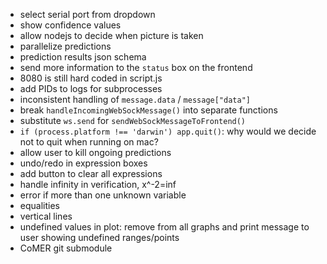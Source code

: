 * select serial port from dropdown
* show confidence values
* allow nodejs to decide when picture is taken
* parallelize predictions
* prediction results json schema
* send more information to the `status` box on the frontend
* 8080 is still hard coded in script.js
* add PIDs to logs for subprocesses
* inconsistent handling of `message.data` / `message["data"]`
* break `handleIncomingWebSockMessage()` into separate functions
* substitute `ws.send` for `sendWebSockMessageToFrontend()`
* `if (process.platform !== 'darwin') app.quit()`: why would we decide not to quit when running on mac?
* allow user to kill ongoing predictions
* undo/redo in expression boxes
* add button to clear all expressions
* handle infinity in verification, x^-2=inf
* error if more than one unknown variable
* equalities
* vertical lines
* undefined values in plot: remove from all graphs and print message to user showing undefined ranges/points
* CoMER git submodule
